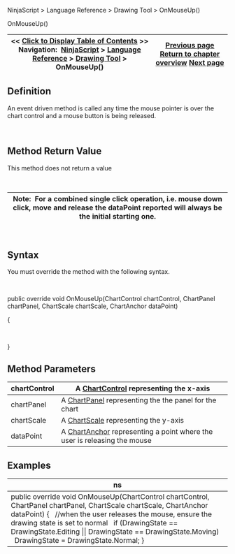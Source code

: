 ﻿


NinjaScript \> Language Reference \> Drawing Tool \> OnMouseUp()






















OnMouseUp()







| \<\< [Click to Display Table of Contents](onmouseup.md) \>\> **Navigation:**     [NinjaScript](ninjascript.md) \> [Language Reference](language_reference_wip.md) \> [Drawing Tool](drawing_tools.md) \> OnMouseUp() | [Previous page](onmousemove.md) [Return to chapter overview](drawing_tools.md) [Next page](supportsalerts.md) |
| --- | --- |











## Definition


An event driven method is called any time the mouse pointer is over the chart control and a mouse button is being released.


 


## Method Return Value


This method does not return a value


 




| Note:  For a combined single click operation, i.e. mouse down click, move and release the dataPoint reported will always be the initial starting one. |
| --- |



 


## Syntax
You must override the method with the following syntax.


   

public override void OnMouseUp(ChartControl chartControl, ChartPanel chartPanel, ChartScale chartScale, ChartAnchor dataPoint)  

{  

   

}


## 


## Method Parameters




| chartControl | A [ChartControl](chartcontrol.md) representing the x\-axis |
| --- | --- |
| chartPanel | A [ChartPanel](chartpanel.md) representing the the panel for the chart |
| chartScale | A [ChartScale](chartscale.md) representing the y\-axis |
| dataPoint | A [ChartAnchor](chartanchor.md) representing a point where the user is releasing the mouse |



## 


## 


## Examples




| ns |
| --- |
| public override void OnMouseUp(ChartControl chartControl, ChartPanel chartPanel, ChartScale chartScale, ChartAnchor dataPoint) {    //when the user releases the mouse, ensure the drawing state is set to normal    if (DrawingState \=\= DrawingState.Editing \|\| DrawingState \=\= DrawingState.Moving)      DrawingState \= DrawingState.Normal; } |









